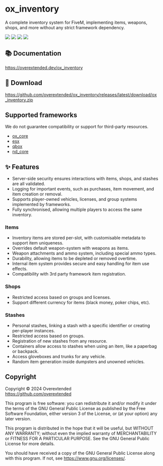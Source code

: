 # ox_inventory

A complete inventory system for FiveM, implementing items, weapons, shops, and more without any strict framework dependency.

![](https://img.shields.io/github/downloads/overextended/ox_inventory/total?logo=github)
![](https://img.shields.io/github/downloads/overextended/ox_inventory/latest/total?logo=github)
![](https://img.shields.io/github/contributors/overextended/ox_inventory?logo=github)
![](https://img.shields.io/github/v/release/overextended/ox_inventory?logo=github)

## 📚 Documentation

https://overextended.dev/ox_inventory

## 💾 Download

https://github.com/overextended/ox_inventory/releases/latest/download/ox_inventory.zip

## Supported frameworks

We do not guarantee compatibility or support for third-party resources.

- [ox_core](https://github.com/overextended/ox_core)
- [esx](https://github.com/esx-framework/esx_core)
- [qbox](https://github.com/Qbox-project/qbx_core)
- [nd_core](https://github.com/ND-Framework/ND_Core)

## ✨ Features

- Server-side security ensures interactions with items, shops, and stashes are all validated.
- Logging for important events, such as purchases, item movement, and item creation or removal.
- Supports player-owned vehicles, licenses, and group systems implemented by frameworks.
- Fully synchronised, allowing multiple players to access the same inventory.

### Items

- Inventory items are stored per-slot, with customisable metadata to support item uniqueness.
- Overrides default weapon-system with weapons as items.
- Weapon attachments and ammo system, including special ammo types.
- Durability, allowing items to be depleted or removed overtime.
- Internal item system provides secure and easy handling for item use effects.
- Compatibility with 3rd party framework item registration.

### Shops

- Restricted access based on groups and licenses.
- Support different currency for items (black money, poker chips, etc).

### Stashes

- Personal stashes, linking a stash with a specific identifier or creating per-player instances.
- Restricted access based on groups.
- Registration of new stashes from any resource.
- Containers allow access to stashes when using an item, like a paperbag or backpack.
- Access gloveboxes and trunks for any vehicle.
- Random item generation inside dumpsters and unowned vehicles.

## Copyright

Copyright © 2024 Overextended  
https://github.com/overextended

This program is free software: you can redistribute it and/or modify it under the terms of the GNU General Public License as published by the Free Software Foundation, either version 3 of the License, or (at your option) any later version.

This program is distributed in the hope that it will be useful, but WITHOUT ANY WARRANTY; without even the implied warranty of MERCHANTABILITY or FITNESS FOR A PARTICULAR PURPOSE. See the GNU General Public License for more details.

You should have received a copy of the GNU General Public License along with this program. If not, see https://www.gnu.org/licenses/.